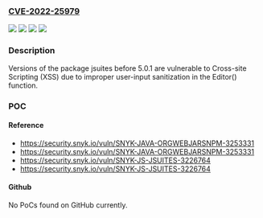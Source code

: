 ### [CVE-2022-25979](https://cve.mitre.org/cgi-bin/cvename.cgi?name=CVE-2022-25979)
![](https://img.shields.io/static/v1?label=Product&message=jsuites&color=blue)
![](https://img.shields.io/static/v1?label=Product&message=org.webjars.npm%3Ajsuites&color=blue)
![](https://img.shields.io/static/v1?label=Version&message=%3D%200%20&color=brighgreen)
![](https://img.shields.io/static/v1?label=Vulnerability&message=Cross-site%20Scripting%20(XSS)&color=brighgreen)

### Description

Versions of the package jsuites before 5.0.1 are vulnerable to Cross-site Scripting (XSS) due to improper user-input sanitization in the Editor() function.

### POC

#### Reference
- https://security.snyk.io/vuln/SNYK-JAVA-ORGWEBJARSNPM-3253331
- https://security.snyk.io/vuln/SNYK-JAVA-ORGWEBJARSNPM-3253331
- https://security.snyk.io/vuln/SNYK-JS-JSUITES-3226764
- https://security.snyk.io/vuln/SNYK-JS-JSUITES-3226764

#### Github
No PoCs found on GitHub currently.

